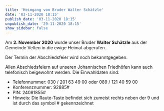 ```yaml
---
title: 'Heimgang von Bruder Walter Schätzle'
date: '03-11-2020 18:15'
publish_date: '03-11-2020 18:15'
unpublish_date: '29-11-2020 18:15'
show_sidebar: false
---
```


Am **2. November 2020** wurde unser Bruder **Walter Schätzle** aus der Gemeinde Velten in die ewige Heimat abgerufen.

Der Termin der Abschiedsfeier wird noch bekanntgegeben.

Allen Abschiedsfeiern auf unseren Johannischen Friedhöfen kann auch telefonisch beigewohnt werden. Die Einwahldaten sind:
* Telefonnummer: 030 / 201 63 49 00 oder 089 / 121 40 59 00
* Konferenznummer: 92885#
* PIN: 24081855#
* Hinweis: Die Raute-Taste befindet sich zumeist rechts neben der 9 und ist durch das symbol # gekennzeichnet